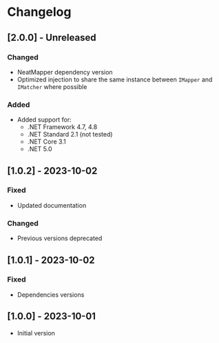 # Changelog

## [2.0.0] - Unreleased

### Changed

- NeatMapper dependency version
- Optimized injection to share the same instance between `IMapper` and `IMatcher` where possible

### Added

- Added support for:
  - .NET Framework 4.7, 4.8
  - .NET Standard 2.1 (not tested)
  - .NET Core 3.1
  - .NET 5.0

## [1.0.2] - 2023-10-02

### Fixed

- Updated documentation

### Changed

- Previous versions deprecated

## [1.0.1] - 2023-10-02

### Fixed

- Dependencies versions

## [1.0.0] - 2023-10-01

- Initial version